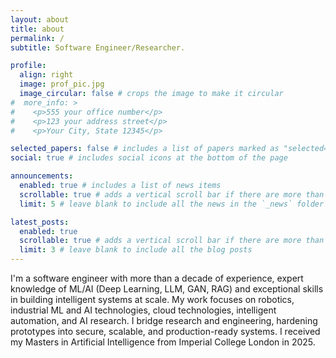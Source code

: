 ```yaml
---
layout: about
title: about
permalink: /
subtitle: Software Engineer/Researcher.

profile:
  align: right
  image: prof_pic.jpg
  image_circular: false # crops the image to make it circular
#  more_info: >
#    <p>555 your office number</p>
#    <p>123 your address street</p>
#    <p>Your City, State 12345</p>

selected_papers: false # includes a list of papers marked as "selected={true}"
social: true # includes social icons at the bottom of the page

announcements:
  enabled: true # includes a list of news items
  scrollable: true # adds a vertical scroll bar if there are more than 3 news items
  limit: 5 # leave blank to include all the news in the `_news` folder

latest_posts:
  enabled: true
  scrollable: true # adds a vertical scroll bar if there are more than 3 new posts items
  limit: 3 # leave blank to include all the blog posts
---
```


I'm a software engineer with more than a decade of experience, expert knowledge of ML/AI (Deep Learning, LLM, GAN, RAG) and exceptional skills in building intelligent systems at scale. My work focuses on robotics, industrial ML and AI technologies, cloud technologies, intelligent automation, and AI research. I bridge research and engineering, hardening prototypes into secure, scalable, and production-ready systems. I received my Masters in Artificial Intelligence from Imperial College London in 2025.
